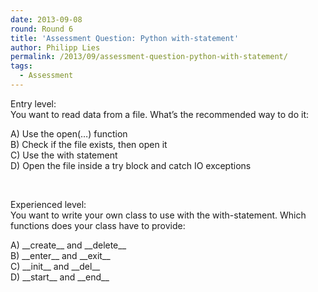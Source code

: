 ```yaml
---
date: 2013-09-08
round: Round 6
title: 'Assessment Question: Python with-statement'
author: Philipp Lies
permalink: /2013/09/assessment-question-python-with-statement/
tags:
  - Assessment
---
```

Entry level:  
You want to read data from a file. What&#8217;s the recommended way to do it:

A) Use the open(&#8230;) function  
B) Check if the file exists, then open it  
C) Use the with statement  
D) Open the file inside a try block and catch IO exceptions

&nbsp;

Experienced level:  
You want to write your own class to use with the with-statement. Which functions does your class have to provide:

A) \_\_create\_\_ and \_\_delete\_\_  
B) \_\_enter\_\_ and \_\_exit\_\_  
C) \_\_init\_\_ and \_\_del\_\_  
D) \_\_start\_\_ and \_\_end\_\_
